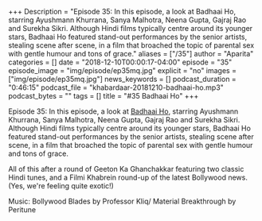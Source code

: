 +++
Description = "Episode 35: In this episode, a look at Badhaai Ho, starring Ayushmann Khurrana, Sanya Malhotra, Neena Gupta, Gajraj Rao and Surekha Sikri. Although Hindi films typically centre around its younger stars, Badhaai Ho featured stand-out performances by the senior artists, stealing scene after scene, in a film that broached the topic of parental sex with gentle humour and tons of grace."
aliases = ["/35"]
author = "Aparita"
categories = []
date = "2018-12-10T00:00:17-04:00"
episode = "35"
episode_image = "img/episode/ep35mq.jpg"
explicit = "no"
images = ["img/episode/ep35mq.jpg"]
news_keywords = []
podcast_duration = "0:46:15"
podcast_file = "khabardaar-20181210-badhaai-ho.mp3"
podcast_bytes = ""
tags = []
title = "#35 Badhaai Ho"
+++

Episode 35: In this episode, a look at [Badhaai Ho](https://www.youtube.com/watch?v=unAljCZMQYw), starring Ayushmann Khurrana, Sanya Malhotra, Neena Gupta, Gajraj Rao and Surekha Sikri. Although Hindi films typically centre around its younger stars, Badhaai Ho featured stand-out performances by the senior artists, stealing scene after scene, in a film that broached the topic of parental sex with gentle humour and tons of grace.

All of this after a round of Geeton Ka Ghanchakkar featuring two classic Hindi tunes, and a Filmi Khabrein round-up of the latest Bollywood news. (Yes, we're feeling quite exotic!)

Music: Bollywood Blades by Professor Kliq/ Material Breakthrough by Peritune
